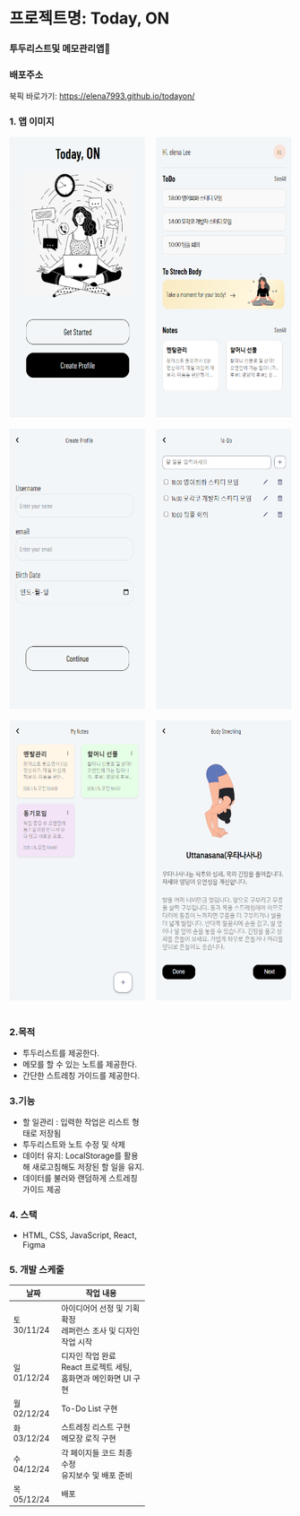 # 프로젝트명: Today, ON

### 투두리스트및 메모관리앱👀

### 배포주소

북픽 바로가기: <https://elena7993.github.io/todayon/>

### 1. 앱 이미지

<div style="display: grid; grid-template-columns: repeat(2, 1fr); gap: 20px;">
<img src="./public/todayon_images/todayon_home.png" alt="홈화면" width="300" height="500">
<img src="./public/todayon_images/todayon_main.png" alt="메인화면" width="300" height="500">
<img src="./public/todayon_images/todayon_profile.png" alt="프로필화면" width="300" height="500">
<img src="./public/todayon_images/todayon_todo.png" alt="투두화면" width="300" height="500">
<img src="./public/todayon_images/todayon_notes.png" alt="노트화면" width="300" height="500">
<img src="./public/todayon_images/todayon_streching.png" alt="스트레칭화면" width="300" height="500">

<div>

<p style="margin: 20px 0;"></p>

### 2.목적

- 투두리스트를 제공한다.
- 메모를 할 수 있는 노트를 제공한다.
- 간단한 스트레칭 가이드를 제공한다.

### 3.기능

- 할 일관리 : 입력한 작업은 리스트 형태로 저장됨
- 투두리스트와 노트 수정 및 삭제
- 데이터 유지: LocalStorage를 활용해 새로고침해도 저장된 할 일을 유지.
- 데이터를 불러와 랜덤하게 스트레칭 가이드 제공

### 4. 스택

- HTML, CSS, JavaScript, React, Figma

### 5. 개발 스케줄

| 날짜        | 작업 내용                                                          |
| ----------- | ------------------------------------------------------------------ |
| 토 30/11/24 | 아이디어어 선정 및 기획 확정<br>레퍼런스 조사 및 디자인 작업 시작  |
| 일 01/12/24 | 디자인 작업 완료<br>React 프로젝트 세팅, 홈화면과 메인화면 UI 구현 |
| 월 02/12/24 | To-Do List 구현                                                    |
| 화 03/12/24 | 스트레칭 리스트 구현<br>메모장 로직 구현                           |
| 수 04/12/24 | 각 페이지들 코드 최종 수정<br>유지보수 및 배포 준비                |
| 목 05/12/24 | 배포                                                               |
